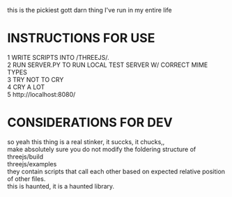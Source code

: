 this is the pickiest gott darn thing I've run in my entire life
# INSTRUCTIONS FOR USE
1 WRITE SCRIPTS INTO /THREEJS/.  
2 RUN SERVER.PY TO RUN LOCAL TEST SERVER W/ CORRECT MIME TYPES  
3 TRY NOT TO CRY  
4 CRY A LOT  
5 http://localhost:8080/  

# CONSIDERATIONS FOR DEV
so yeah this thing is a real stinker, it succks, it chucks,,  
make absolutely sure you do not modify the foldering structure of  
threejs/build  
threejs/examples  
they contain scripts that call each other based on expected relative position of other files.  
this is haunted, it is a haunted library.
